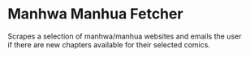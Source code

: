 # Manhwa Manhua Fetcher
Scrapes a selection of manhwa/manhua websites and emails the user  
if there are new chapters available for their selected comics.